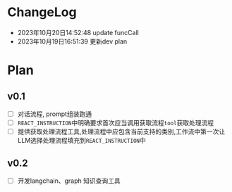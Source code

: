 # ChangeLog
- 2023年10月20日14:52:48 update funcCall
- 2023年10月19日16:51:39 更新dev plan


# Plan
## v0.1
- [ ] 对话流程, prompt组装跑通
- [ ] `REACT_INSTRUCTION`中明确要求首次应当调用获取流程`tool`获取处理流程
- [ ] 提供获取处理流程工具,处理流程中应包含当前支持的类别,工作流中第一次让LLM选择处理流程填充到`REACT_INSTRUCTION`中
## v0.2
- [ ] 开发langchain、graph 知识查询工具